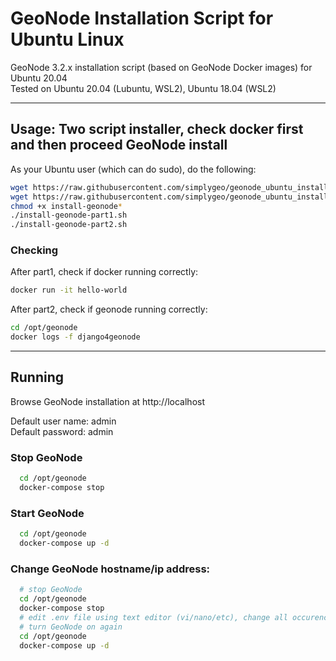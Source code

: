 # GeoNode Installation Script for Ubuntu Linux
GeoNode 3.2.x installation script (based on GeoNode Docker images) for Ubuntu 20.04
<br>
Tested on Ubuntu 20.04 (Lubuntu, WSL2), Ubuntu 18.04 (WSL2)

<hr>

## Usage: Two script installer, check docker first and then proceed GeoNode install

As your Ubuntu user (which can do sudo), do the following:
``` bash
wget https://raw.githubusercontent.com/simplygeo/geonode_ubuntu_installation/main/install-geonode-part1.sh
wget https://raw.githubusercontent.com/simplygeo/geonode_ubuntu_installation/main/install-geonode-part2.sh
chmod +x install-geonode*
./install-geonode-part1.sh
./install-geonode-part2.sh
```


### Checking
After part1, check if docker running correctly:
``` bash
docker run -it hello-world
```

After part2, check if geonode running correctly:
``` bash
cd /opt/geonode
docker logs -f django4geonode
```

<hr>

## Running
Browse GeoNode installation at http://localhost

Default user name: admin
<br>
Default password: admin


### Stop GeoNode
``` bash
  cd /opt/geonode
  docker-compose stop
```

### Start GeoNode
``` bash
  cd /opt/geonode
  docker-compose up -d
```

### Change GeoNode hostname/ip address:
``` bash
  # stop GeoNode
  cd /opt/geonode
  docker-compose stop
  # edit .env file using text editor (vi/nano/etc), change all occurence of "localhost" into desired hostname/ip address
  # turn GeoNode on again
  cd /opt/geonode
  docker-compose up -d
```
